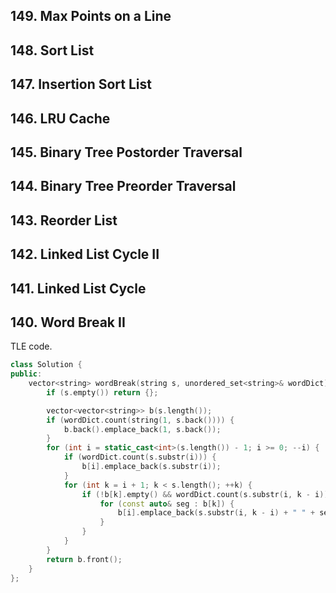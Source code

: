 ## 149. Max Points on a Line 
## 148. Sort List
## 147. Insertion Sort List
## 146. LRU Cache
## 145. Binary Tree Postorder Traversal
## 144. Binary Tree Preorder Traversal 
## 143. Reorder List 
## 142. Linked List Cycle II 
## 141. Linked List Cycle
## 140. Word Break II

TLE code.

```cpp
class Solution {
public:
    vector<string> wordBreak(string s, unordered_set<string>& wordDict) {
        if (s.empty()) return {};

        vector<vector<string>> b(s.length());
        if (wordDict.count(string(1, s.back()))) {
            b.back().emplace_back(1, s.back());
        }
        for (int i = static_cast<int>(s.length()) - 1; i >= 0; --i) {
            if (wordDict.count(s.substr(i))) {
                b[i].emplace_back(s.substr(i));
            }
            for (int k = i + 1; k < s.length(); ++k) {
                if (!b[k].empty() && wordDict.count(s.substr(i, k - i))) {
                    for (const auto& seg : b[k]) {
                        b[i].emplace_back(s.substr(i, k - i) + " " + seg);
                    }
                }
            }
        }
        return b.front();
    }
};
```
